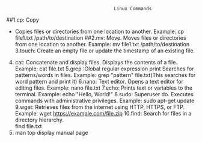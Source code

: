                                             Linux Commands
##1.cp:  Copy
* Copies files or directories from one location to another. 
Example: cp file1.txt /path/to/destination
##2.mv: Move.
Moves files or directories from one location to another. 
Example: mv file1.txt /path/to/destination
3.touch:
Create an empty file or update the timestamp of an existing file.
4. cat:
Concatenate and display files. Displays the contents of a file.
Example: cat file.txt
5.grep :Global regular expression print
Searches for patterns/words in files. Example: grep "pattern" file.txt(This searches for word pattern and print it)
6.nano:
Text editor. Opens a text editor for editing files.
Example: nano file.txt
7.echo:
Prints text or variables to the terminal.
Example: echo "Hello, World!"
8.sudo:
Superuser do. Executes commands with administrative privileges.
Example: sudo apt-get update
9.wget:
Retrieves files from the internet using HTTP, HTTPS, or FTP.
Example: wget https://example.com/file.zip
10.find:
Search for files in a directory hierarchy.                 
find file.txt
 11. man top
display manual page
